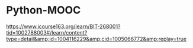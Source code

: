 # Python-MOOC
https://www.icourse163.org/learn/BIT-268001?tid=1002788003#/learn/content?type=detail&amp;id=1004116229&amp;cid=1005066772&amp;replay=true
